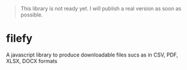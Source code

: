 > This library is not ready yet. I will publish a real version as soon as possible.

# filefy
A javascript library to produce downloadable files sucs as in CSV, PDF, XLSX, DOCX formats


